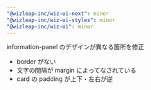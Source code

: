 ```yaml
---
"@wizleap-inc/wiz-ui-next": minor
"@wizleap-inc/wiz-ui-styles": minor
"@wizleap-inc/wiz-ui": minor
---
```


information-panel のデザインが異なる箇所を修正

- border がない
- 文字の間隔が margin によってなされている
- card の padding が上下・左右が逆

